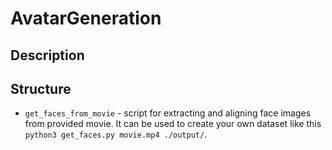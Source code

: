 # AvatarGeneration

## Description

## Structure

* `get_faces_from_movie` - script for extracting and aligning face images from provided movie. It can be used to create your own dataset like this `python3 get_faces.py movie.mp4 ./output/`.

